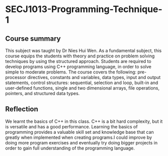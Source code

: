 # SECJ1013-Programming-Technique-1

<h2>Course summary</h2>
This subject was taught by Dr Nies Hui Wen. As a fundamental subject, this course equips the students with theory and practice on problem solving techniques by using the structured approach. Students are required to develop programs using C++ programming language, in order to solve simple to moderate problems. The course covers the following: pre-processor directives, constants and variables, data types, input and output statements, control structures: sequential, selection and loop, built-in and user-defined functions, single and two dimensional arrays, file operations, pointers, and structured data types.

<h2>Reflection</h2>
We learnt the basics of C++ in this class. C++ is a bit hard complexity, but it is versatile and has a good performance. Learning the basics of programming provides a valuable skill set and knowledge base that can greatly when implemented when creating programs.I could improve by doing more program exercises and eventually try doing bigger projects in order to gain full understanding of the programming language.
